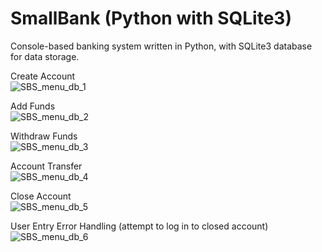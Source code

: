 # SmallBank (Python with SQLite3)
Console-based banking system written in Python, with SQLite3 database for data storage.

Create Account\
![SBS_menu_db_1](https://user-images.githubusercontent.com/45529034/87977648-b3478200-ca94-11ea-9f2f-2e50d15deac8.jpg)

Add Funds\
![SBS_menu_db_2](https://user-images.githubusercontent.com/45529034/87977663-bc385380-ca94-11ea-8532-879d4a612c7c.jpg)

Withdraw Funds\
![SBS_menu_db_3](https://user-images.githubusercontent.com/45529034/87977664-be021700-ca94-11ea-82bb-577ad75750fe.jpg)

Account Transfer\
![SBS_menu_db_4](https://user-images.githubusercontent.com/45529034/87977669-bf334400-ca94-11ea-956d-7fcc8f44b113.jpg)

Close Account\
![SBS_menu_db_5](https://user-images.githubusercontent.com/45529034/87977673-c0fd0780-ca94-11ea-820c-46fec67e16dd.jpg)

User Entry Error Handling (attempt to log in to closed account)\
![SBS_menu_db_6](https://user-images.githubusercontent.com/45529034/87977679-c3f7f800-ca94-11ea-9420-b342f28fcde7.jpg)
